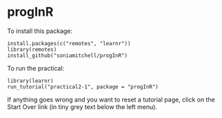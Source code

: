 # progInR


To install this package:
```
install.packages(c("remotes", "learnr"))
library(remotes)
install_github("soniamitchell/progInR")
```

To run the practical:
```
library(learnr)
run_tutorial("practical2-1", package = "progInR")
```

If anything goes wrong and you want to reset a tutorial page, click on the Start Over link (in tiny grey text below the left menu).
